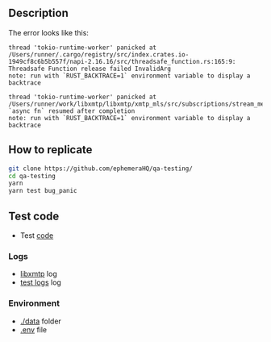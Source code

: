 ## Description

The error looks like this:

```
thread 'tokio-runtime-worker' panicked at /Users/runner/.cargo/registry/src/index.crates.io-1949cf8c6b5b557f/napi-2.16.16/src/threadsafe_function.rs:165:9:
Threadsafe Function release failed InvalidArg
note: run with `RUST_BACKTRACE=1` environment variable to display a backtrace
```

```
thread 'tokio-runtime-worker' panicked at /Users/runner/work/libxmtp/libxmtp/xmtp_mls/src/subscriptions/stream_messages.rs:211:73:
`async fn` resumed after completion
note: run with `RUST_BACKTRACE=1` environment variable to display a backtrace
```

## How to replicate

```bash
git clone https://github.com/ephemeraHQ/qa-testing/
cd qa-testing
yarn
yarn test bug_panic
```

## Test code

- Test [code](./test.test.ts)

### Logs

- [libxmtp](./libxmtp.log) log
- [test logs](./test.log) log

### Environment

- [./data](/.data/) folder
- [.env](/.env) file

